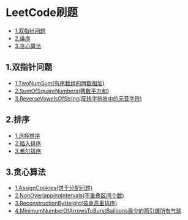 # LeetCode刷题
* [1.双指针问题](https://github.com/Hi-world-DF/Interview-knowledge-points/blob/master/LeetCode/README.md#1%E5%8F%8C%E6%8C%87%E9%92%88%E9%97%AE%E9%A2%98)
* [2.排序](https://github.com/Hi-world-DF/Interview-knowledge-points/blob/master/LeetCode/README.md#2%E6%8E%92%E5%BA%8F)
* [3.贪心算法](https://github.com/Hi-world-DF/Interview-knowledge-points/blob/master/LeetCode/README.md#3%E8%B4%AA%E5%BF%83%E7%AE%97%E6%B3%95)

## 1.双指针问题
* [1.TwoNumSum(有序数组的两数相加)]()
* [2.SumOfSquareNumbers(两数平方和)]()
* [3.ReverseVowelsOfString(反转字符串中的元音字符)]()
## 2.排序
* [1.选择排序](https://github.com/Hi-world-DF/Interview-knowledge-points/blob/master/LeetCode/sort.md#1%E9%80%89%E6%8B%A9%E6%8E%92%E5%BA%8F)
* [2.插入排序](https://github.com/Hi-world-DF/Interview-knowledge-points/blob/master/LeetCode/sort.md#2%E6%8F%92%E5%85%A5%E6%8E%92%E5%BA%8F)
* [3.希尔排序](https://github.com/Hi-world-DF/Interview-knowledge-points/blob/master/LeetCode/sort.md#3%E5%B8%8C%E5%B0%94%E6%8E%92%E5%BA%8F)

## 3.贪心算法
* [1.AssignCookies(饼干分配问题)](https://github.com/Hi-world-DF/Interview-knowledge-points/blob/master/LeetCode/greedyAlgorithm.md#1assigncookies%E9%A5%BC%E5%B9%B2%E5%88%86%E9%85%8D%E9%97%AE%E9%A2%98)
* [2.NonOverlappingIntervals(不重叠区间个数)](https://github.com/Hi-world-DF/Interview-knowledge-points/blob/master/LeetCode/greedyAlgorithm.md#2nonoverlappingintervals%E4%B8%8D%E9%87%8D%E5%8F%A0%E5%8C%BA%E9%97%B4%E4%B8%AA%E6%95%B0)
* [3.ReconstructionByHeight(按身高重排序)](https://github.com/Hi-world-DF/Interview-knowledge-points/blob/master/LeetCode/greedyAlgorithm.md#3reconstructionbyheight%E6%8C%89%E8%BA%AB%E9%AB%98%E9%87%8D%E6%8E%92%E5%BA%8F)
* [4.MinimumNumberOfArrowsToBurstBalloons最少的箭引爆所有气球](https://github.com/Hi-world-DF/Interview-knowledge-points/blob/master/LeetCode/greedyAlgorithm.md#4minimumnumberofarrowstoburstballoons%E6%9C%80%E5%B0%91%E7%9A%84%E7%AE%AD%E5%BC%95%E7%88%86%E6%89%80%E6%9C%89%E6%B0%94%E7%90%83)
